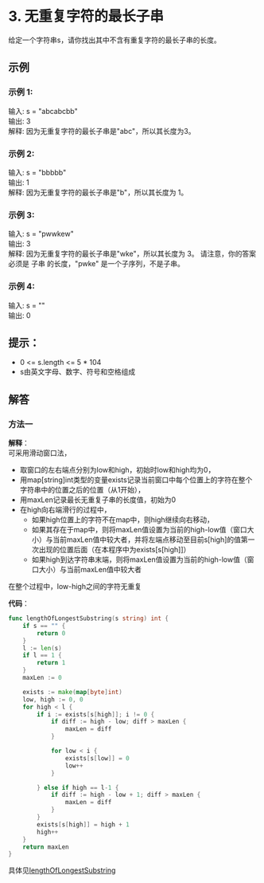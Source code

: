 # 3. 无重复字符的最长子串
给定一个字符串s，请你找出其中不含有重复字符的最长子串的长度。

## 示例
### 示例 1:

输入: s = "abcabcbb"  
输出: 3   
解释: 因为无重复字符的最长子串是"abc"，所以其长度为3。

### 示例 2:

输入: s = "bbbbb"  
输出: 1  
解释: 因为无重复字符的最长子串是"b"，所以其长度为 1。

### 示例 3:

输入: s = "pwwkew"  
输出: 3  
解释: 因为无重复字符的最长子串是"wke"，所以其长度为 3。
     请注意，你的答案必须是 子串 的长度，"pwke" 是一个子序列，不是子串。

### 示例 4:

输入: s = ""  
输出: 0
 

## 提示：

- 0 <= s.length <= 5 * 104
- s由英文字母、数字、符号和空格组成

## 解答
### 方法一
**解释**：  
可采用滑动窗口法，
- 取窗口的左右端点分别为low和high，初始时low和high均为0，
- 用map[string]int类型的变量exists记录当前窗口中每个位置上的字符在整个字符串中的位置之后的位置（从1开始），
- 用maxLen记录最长无重复子串的长度值，初始为0
- 在high向右端滑行的过程中，
  - 如果high位置上的字符不在map中，则high继续向右移动，
  - 如果其存在于map中，则将maxLen值设置为当前的high-low值（窗口大小）与当前maxLen值中较大者，并将左端点移动至目前s[high]的值第一次出现的位置后面（在本程序中为exists[s[high]]）
  - 如果high到达字符串末端，则将maxLen值设置为当前的high-low值（窗口大小）与当前maxLen值中较大者

在整个过程中，low-high之间的字符无重复

**代码**：
```go
func lengthOfLongestSubstring(s string) int {
	if s == "" {
		return 0
	}
	l := len(s)
	if l == 1 {
		return 1
	}
	maxLen := 0

	exists := make(map[byte]int)
	low, high := 0, 0
	for high < l {
		if i := exists[s[high]]; i != 0 {
			if diff := high - low; diff > maxLen {
				maxLen = diff
			}

			for low < i {
				exists[s[low]] = 0
				low++
			}

		} else if high == l-1 {
			if diff := high - low + 1; diff > maxLen {
				maxLen = diff
			}
		}
		exists[s[high]] = high + 1
		high++
	}
	return maxLen
}
```
具体见[lengthOfLongestSubstring](lengthOfLongestSubstring.go)
